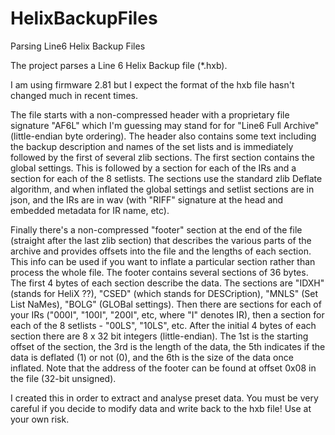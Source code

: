 # HelixBackupFiles
Parsing Line6 Helix Backup Files

The project parses a Line 6 Helix Backup file (*.hxb).

I am using firmware 2.81 but I expect the format of the hxb file hasn't changed much in recent times.

The file starts with a non-compressed header with a proprietary file signature "AF6L" which I'm guessing may stand for for "Line6 Full Archive" (little-endian byte ordering). The header also contains some text including the backup description and names of the set lists and is immediately followed by the first of several zlib sections. The first section contains the global settings. This is followed by a section for each of the IRs and a section for each of the 8 setlists. The sections use the standard zlib Deflate algorithm, and when inflated the global settings and setlist sections are in json, and the IRs are in wav (with "RIFF" signature at the head and embedded metadata for IR name, etc).

Finally there's a non-compressed "footer" section at the end of the file (straight after the last zlib section) that describes the various parts of the archive and provides offsets into the file and the lengths of each section. This info can be used if you want to inflate a particular section rather than process the whole file. The footer contains several sections of 36 bytes. The first 4 bytes of each section describe the data. The sections are "IDXH" (stands for HeliX ??), "CSED" (which stands for DESCription), "MNLS" (Set List NaMes), "BOLG" (GLOBal settings). Then there are sections for each of your IRs ("000I", "100I", "200I", etc, where "I" denotes IR), then a section for each of the 8 setlists - "00LS", "10LS", etc. After the initial 4 bytes of each section there are 8 x 32 bit integers (little-endian). The 1st is the starting offset of the section, the 3rd is the length of the data, the 5th indicates if the data is deflated (1) or not (0), and the 6th is the size of the data once inflated. Note that the address of the footer can be found at offset 0x08 in the file (32-bit unsigned).

I created this in order to extract and analyse preset data. You must be very careful if you decide to modify data and write back to the hxb file! Use at your own risk.
